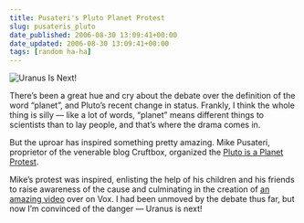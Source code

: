```yaml
---
title: Pusateri's Pluto Planet Protest
slug: pusateris_pluto
date_published: 2006-08-30 13:09:41+00:00
date_updated: 2006-08-30 13:09:41+00:00
tags: [random ha-ha]
---
```


![Uranus Is Next!](https://cdn.glitch.global/71e5579f-aba0-499a-b200-01549a2a80ce/uranusisnext.jpg?v=1730096160112)

There’s been a great hue and cry about the debate over the definition of the word “planet”, and Pluto’s recent change in status. Frankly, I think the whole thing is silly — like a lot of words, “planet” means different things to scientists than to lay people, and that’s where the drama comes in.

But the uproar has inspired something pretty amazing. Mike Pusateri, proprietor of the venerable blog Cruftbox, organized the [Pluto is a Planet Protest](http://cruftbox.com/blog/archives/001332.html).

Mike’s protest was inspired, enlisting the help of his children and his friends to raise awareness of the cause and culminating in the creation of [an amazing video](http://cruftbox.vox.com/library/post/pluto-is-a-planet-protest.html) over on Vox. I had been unmoved by the debate thus far, but now I’m convinced of the danger — Uranus is next!

